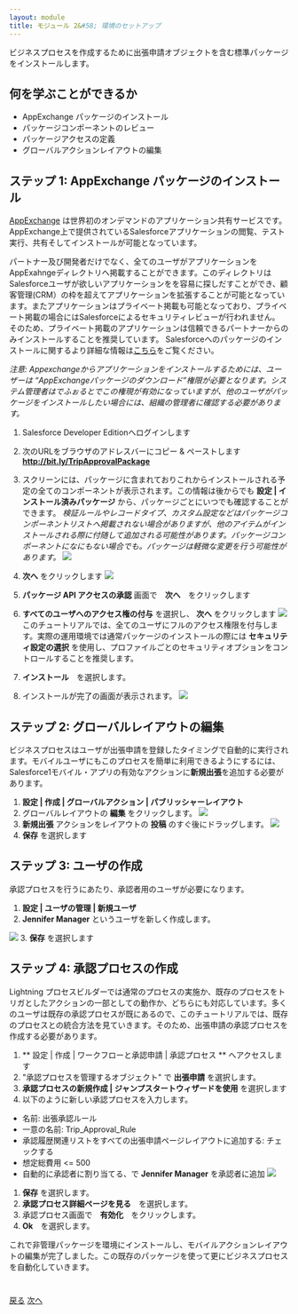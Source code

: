 ```yaml
---
layout: module
title: モジュール 2&#58; 環境のセットアップ
---
```


ビジネスプロセスを作成するために出張申請オブジェクトを含む標準パッケージをインストールします。

## 何を学ぶことができるか
- AppExchange パッケージのインストール
- パッケージコンポーネントのレビュー
- パッケージアクセスの定義
- グローバルアクションレイアウトの編集


## ステップ 1: AppExchange パッケージのインストール

<a href="https://appexchange.salesforce.com/" target="_blank">AppExchange</a> は世界初のオンデマンドのアプリケーション共有サービスです。AppExchange上で提供されているSalesforceアプリケーションの閲覧、テスト実行、共有そしてインストールが可能となっています。

パートナー及び開発者だけでなく、全てのユーザがアプリケーションをAppExahngeディレクトリへ掲載することができます。このディレクトリはSalesforceユーザが欲しいアプリケーションをを容易に探しだすことができ、顧客管理(CRM）の枠を超えてアプリケーションを拡張することが可能となっています。またアプリケーションはプライベート掲載も可能となっており、プライベート掲載の場合にはSalesforceによるセキュリティレビューが行われません。
  そのため、プライベート掲載のアプリケーションは信頼できるパートナーからのみインストールすることを推奨しています。
Salesforceへのパッケージのインストールに関するより詳細な情報は<a href="https://help.salesforce.com/apex/HTViewHelpDoc?id=distribution_installing_packages.htm" target="_blank">こちら</a>をご覧ください。

*注意: Appexchangeからアプリケーションをインストールするためには、ユーザーは “AppExchangeパッケージのダウンロード”権限が必要となります。システム管理者はでふぉるとでこの権現が有効になっていますが、他のユーザがパッケージをインストールしたい場合には、組織の管理者に確認する必要があります。*

1. Salesforce Developer Editionへログインします

2. 次のURLをブラウザのアドレスバーにコピー & ペーストします **http://bit.ly/TripApprovalPackage**

3. スクリーンには、パッケージに含まれておりこれからインストールされる予定の全てのコンポーネントが表示されます。この情報は後からでも **設定 | インストール済みパッケージ** から、パッケージごとにいつでも確認することができます。
*検証ルールやレコードタイプ、カスタム設定などはパッケージコンポーネントリストへ掲載されない場合がありますが、他のアイテムがインストールされる際に付随して追加される可能性があります。パッケージコンポーネントになにもない場合でも。パッケージは軽微な変更を行う可能性があります。*
![](images/package2.jpg)

4.  **次へ** をクリックします
![](images/package1.jpg)

5. **パッケージ API アクセスの承認** 画面で　**次へ**　をクリックします

6. **すべてのユーザへのアクセス権の付与** を選択し、 **次へ** をクリックします
![](images/package3.jpg)
このチュートリアルでは、全てのユーザにフルのアクセス権限を付与します。実際の運用環境では通常パッケージのインストールの際には **セキュリティ設定の選択** を使用し、プロファイルごとのセキュリティオプションをコントロールすることを推奨します。

7. **インストール**　を選択します。

8. インストールが完了の画面が表示されます。
![](images/package4.jpg)


## ステップ 2: グローバルレイアウトの編集
ビジネスプロセスはユーザが出張申請を登録したタイミングで自動的に実行されます。モバイルユーザにもこのプロセスを簡単に利用できるようにするには、Salesforce1モバイル・アプリの有効なアクションに**新規出張**を追加する必要があります。

1. **設定 | 作成 | グローバルアクション | パブリッシャーレイアウト**
2. グローバルレイアウトの **編集** をクリックします。
![](images/layout1.jpg)
3. **新規出張** アクションをレイアウトの **投稿** のすぐ後にドラッグします。
![](images/layout2.jpg)
4. **保存** を選択します

## ステップ 3: ユーザの作成
承認プロセスを行うにあたり、承認者用のユーザが必要になります。

1. **設定 | ユーザの管理 | 新規ユーザ**
2. **Jennifer Manager** というユーザを新しく作成します。

![](images/user.jpg)
3. **保存** を選択します


## ステップ 4: 承認プロセスの作成
Lightning プロセスビルダーでは通常のプロセスの実施か、既存のプロセスをトリガとしたアクションの一部としての動作か、どちらにも対応しています。多くのユーザは既存の承認プロセスが既にあるので、このチュートリアルでは、既存のプロセスとの統合方法を見ていきます。そのため、出張申請の承認プロセスを作成する必要があります。


1. ** 設定 | 作成 | ワークフローと承認申請 | 承認プロセス ** へアクセスします
1. "承認プロセスを管理するオブジェクト" で **出張申請** を選択します。
1. **承認プロセスの新規作成 | ジャンプスタートウィザードを使用** を選択します
1. 以下のように新しい承認プロセスを入力します。
- 名前: 出張承認ルール
- 一意の名前: Trip\_Approval\_Rule
- 承認履歴関連リストをすべての出張申請ページレイアウトに追加する: チェックする
- 想定総費用 <= 500
- 自動的に承認者に割り当てる、で **Jennifer Manager** を承認者に追加
![](images/approval1.jpg)
1. **保存** を選択します。
1. **承認プロセス詳細ページを見る**　を選択します。
1. 承認プロセス画面で　**有効化**　をクリックします。
1. **Ok**　を選択します。


これで非管理パッケージを環境にインストールし、モバイルアクションレイアウトの編集が完了しました。この既存のパッケージを使って更にビジネスプロセスを自動化していきます。


<div class="row" style="margin-top:40px;">
<div class="col-sm-12">
<a href="create-developer-edition.html" class="btn btn-default"><i class="glyphicon glyphicon-chevron-left"></i> 戻る</a>
<a href="create-apex-controller.html" class="btn btn-default pull-right">次へ <i class="glyphicon glyphicon-chevron-right"></i></a>
</div>
</div>

